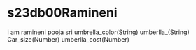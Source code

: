 # s23db00Ramineni
i am ramineni pooja sri
umbrella_color(String) umberlla_(String) Car_size(Number) umberlla_cost(Number)

